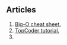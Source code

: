 # 



## Articles

1. [Big-O cheat sheet.](http://bigocheatsheet.com/)
2. [TopCoder tutorial.](https://www.topcoder.com/community/competitive-programming/tutorials/)
3.